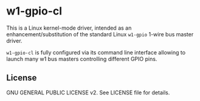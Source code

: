 w1-gpio-cl
==========

This is a Linux kernel-mode driver, intended as an enhancement/substitution
of the standard Linux `w1-gpio` 1-wire bus master driver.

`w1-gpio-cl` is fully configured via its command line interface allowing to
launch many w1 bus masters controlling different GPIO pins.

License
-------

GNU GENERAL PUBLIC LICENSE v2. See LICENSE file for details.
